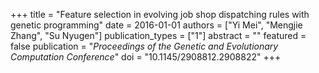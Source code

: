 +++
title = "Feature selection in evolving job shop dispatching rules with genetic programming"
date = 2016-01-01
authors = ["Yi Mei", "Mengjie Zhang", "Su Nyugen"]
publication_types = ["1"]
abstract = ""
featured = false
publication = "*Proceedings of the Genetic and Evolutionary Computation Conference*"
doi = "10.1145/2908812.2908822"
+++

